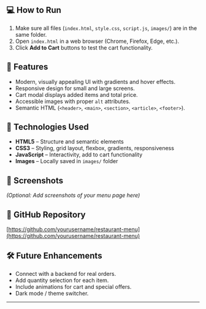 
## 💻 How to Run

1. Make sure all files (`index.html`, `style.css`, `script.js`, `images/`) are in the same folder.  
2. Open `index.html` in a web browser (Chrome, Firefox, Edge, etc.).  
3. Click **Add to Cart** buttons to test the cart functionality.  

## 🌟 Features

- Modern, visually appealing UI with gradients and hover effects.
- Responsive design for small and large screens.
- Cart modal displays added items and total price.
- Accessible images with proper `alt` attributes.
- Semantic HTML (`<header>`, `<main>`, `<section>`, `<article>`, `<footer>`).

## 🔧 Technologies Used

- **HTML5** – Structure and semantic elements  
- **CSS3** – Styling, grid layout, flexbox, gradients, responsiveness  
- **JavaScript** – Interactivity, add to cart functionality  
- **Images** – Locally saved in `images/` folder  

## 📸 Screenshots

*(Optional: Add screenshots of your menu page here)*

## 🔗 GitHub Repository

[https://github.com/yourusername/restaurant-menu](https://github.com/yourusername/restaurant-menu)

## 🛠 Future Enhancements

- Connect with a backend for real orders.  
- Add quantity selection for each item.  
- Include animations for cart and special offers.  
- Dark mode / theme switcher.  

---


